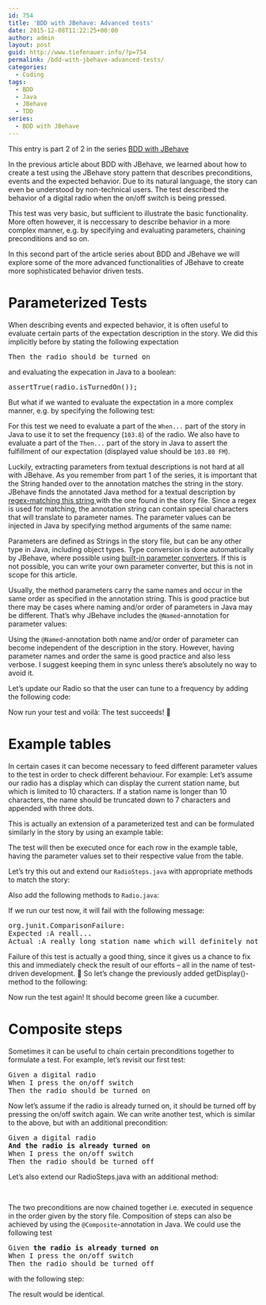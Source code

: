 ```yaml
---
id: 754
title: 'BDD with JBehave: Advanced tests'
date: 2015-12-08T11:22:25+00:00
author: admin
layout: post
guid: http://www.tiefenauer.info/?p=754
permalink: /bdd-with-jbehave-advanced-tests/
categories:
  - Coding
tags:
  - BDD
  - Java
  - JBehave
  - TDD
series:
  - BDD with JBehave
---
```

<div class="seriesmeta">
  This entry is part 2 of 2 in the series <a href="http://www.tiefenauer.info/series/bdd-with-jbehave/" class="series-60" title="BDD with JBehave">BDD with JBehave</a>
</div>

In the previous article about BDD with JBehave, we learned about how to create a test using the JBehave story pattern that describes preconditions, events and the expected behavior. Due to its natural language, the story can even be understood by non-technical users. The test described the behavior of a digital radio when the on/off switch is being pressed.

This test was very basic, but sufficient to illustrate the basic functionality. More often however, it is neccessary to describe behavior in a more complex manner, e.g. by specifying and evaluating parameters, chaining preconditions and so on.

In this second part of the article series about BDD and JBehave we will explore some of the more advanced functionalities of JBehave to create more sophisticated behavior driven tests.

<!--more-->

# Parameterized Tests

When describing events and expected behavior, it is often useful to evaluate certain parts of the expectation description in the story. We did this implicitly before by stating the following expectation

<pre>Then the radio should be turned on</pre>

and evaluating the expecation in Java to a boolean:

<pre>assertTrue(radio.isTurnedOn());</pre>

But what if we wanted to evaluate the expectation in a more complex manner, e.g. by specifying the following test:

For this test we need to evaluate a part of the `When...` part of the story in Java to use it to set the frequency (`103.8`) of the radio. We also have to evaluate a part of the `Then...` part of the story in Java to assert the fulfillment of our expectation (displayed value should be `103.80 FM`).

Luckily, extracting parameters from textual descriptions is not hard at all with JBehave. As you remember from part 1 of the series, it is important that the String handed over to the annotation matches the string in the story. JBehave finds the annotated Java method for a textual description by <a href="http://jbehave.org/reference/stable/annotations.html" target="_blank">regex-matching this string </a>with the one found in the story file. Since a regex is used for matching, the annotation string can contain special characters that will translate to parameter names. The parameter values can be injected in Java by specifying method arguments of the same name:

Parameters are defined as Strings in the story file, but can be any other type in Java, including object types. Type conversion is done automatically by JBehave, where possible using <a href="http://jbehave.org/reference/stable/parameter-converters.html" target="_blank">built-in parameter converters</a>. If this is not possible, you can write your own parameter converter, but this is not in scope for this article.

Usually, the method parameters carry the same names and occur in the same order as specified in the annotation string. This is good practice but there may be cases where naming and/or order of parameters in Java may be different. That&#8217;s why JBehave includes the `@Named`-annotation for parameter values:

Using the `@Named`-annotation both name and/or order of parameter can become independent of the description in the story. However, having parameter names and order the same is good practice and also less verbose. I suggest keeping them in sync unless there&#8217;s absolutely no way to avoid it.

Let&#8217;s update our Radio so that the user can tune to a frequency by adding the following code:

Now run your test and voilà: The test succeeds! 🙂

# Example tables

In certain cases it can become necessary to feed different parameter values to the test in order to check different behaviour. For example: Let&#8217;s assume our radio has a display which can display the current station name, but which is limited to 10 characters. If a station name is longer than 10 characters, the name should be truncated down to 7 characters and appended with three dots.

This is actually an extension of a parameterized test and can be formulated similarly in the story by using an example table:

The test will then be executed once for each row in the example table, having the parameter values set to their respective value from the table.

Let&#8217;s try this out and extend our `RadioSteps.java` with appropriate methods to match the story:

Also add the following methods to `Radio.java`:

If we run our test now, it will fail with the following message:

<pre>org.junit.ComparisonFailure: 
Expected :A reall...
Actual :A really long station name which will definitely not fit into the display</pre>

Failure of this test is actually a good thing, since it gives us a chance to fix this and immediately check the result of our efforts &#8211; all in the name of test-driven development. 🙂 So let&#8217;s change the previously added  getDisplay()-method to the following:

Now run the test again! It should become green like a cucumber.

# Composite steps

Sometimes it can be useful to chain certain preconditions together to formulate a test. For example, let&#8217;s revisit our first test:

<pre>Given a digital radio
When I press the on/off switch
Then the radio should be turned on</pre>

Now let&#8217;s assume if the radio is already turned on, it should be turned off by pressing the on/off switch again. We can write another test, which is similar to the above, but with an additional precondition:

<pre>Given a digital radio
<strong>And the radio is already turned on</strong>
When I press the on/off switch
Then the radio should be turned off</pre>

Let&#8217;s also extend our RadioSteps.java with an additional method:

&nbsp;

The two preconditions are now chained together i.e. executed in sequence in the order given by the story file. Composition of steps can also be achieved by using the `@Composite`-annotation in Java. We could use the following test

<pre>Given <strong>the radio is already turned on</strong>
When I press the on/off switch
Then the radio should be turned off</pre>

with the following step:

The result would be identical.

&nbsp;